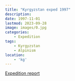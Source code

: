 ```yaml
---
title: "Kyrgyzstan exped 1997"
description: 
date: 1997-11-01
lastmod: 2023-09-28
image: images/0.jpg
categories:
    - Expedition
tags:
    - Kyrgyzstan
    - Alpinism
location:
    - 'kg'
---
```


[Expedition report](/documents/kyrgyzstan1997.pdf)
